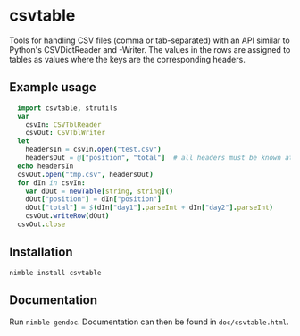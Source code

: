 # csvtable
Tools for handling CSV files (comma or tab-separated) with an API similar to Python's CSVDictReader and -Writer.
The values in the rows are assigned to tables as values where the keys are the corresponding headers.

## Example usage

```Nim
  import csvtable, strutils
  var
    csvIn: CSVTblReader
    csvOut: CSVTblWriter
  let
    headersIn = csvIn.open("test.csv")
    headersOut = @["position", "total"]  # all headers must be known at the creation of the file
  echo headersIn
  csvOut.open("tmp.csv", headersOut)
  for dIn in csvIn:
    var dOut = newTable[string, string]()
    dOut["position"] = dIn["position"]
    dOut["total"] = $(dIn["day1"].parseInt + dIn["day2"].parseInt)
    csvOut.writeRow(dOut)
  csvOut.close
```

## Installation
`nimble install csvtable`

## Documentation
Run `nimble gendoc`. Documentation can then be found in `doc/csvtable.html`.